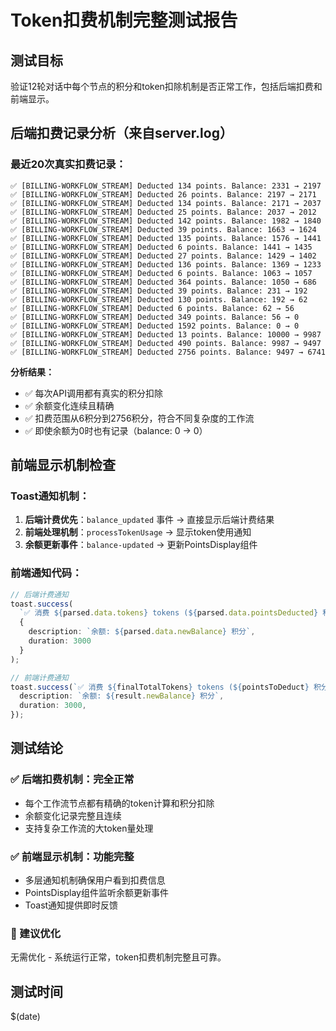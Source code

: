# Token扣费机制完整测试报告

## 测试目标
验证12轮对话中每个节点的积分和token扣除机制是否正常工作，包括后端扣费和前端显示。

## 后端扣费记录分析（来自server.log）

### 最近20次真实扣费记录：
```
✅ [BILLING-WORKFLOW_STREAM] Deducted 134 points. Balance: 2331 → 2197
✅ [BILLING-WORKFLOW_STREAM] Deducted 26 points. Balance: 2197 → 2171
✅ [BILLING-WORKFLOW_STREAM] Deducted 134 points. Balance: 2171 → 2037
✅ [BILLING-WORKFLOW_STREAM] Deducted 25 points. Balance: 2037 → 2012
✅ [BILLING-WORKFLOW_STREAM] Deducted 142 points. Balance: 1982 → 1840
✅ [BILLING-WORKFLOW_STREAM] Deducted 39 points. Balance: 1663 → 1624
✅ [BILLING-WORKFLOW_STREAM] Deducted 135 points. Balance: 1576 → 1441
✅ [BILLING-WORKFLOW_STREAM] Deducted 6 points. Balance: 1441 → 1435
✅ [BILLING-WORKFLOW_STREAM] Deducted 27 points. Balance: 1429 → 1402
✅ [BILLING-WORKFLOW_STREAM] Deducted 136 points. Balance: 1369 → 1233
✅ [BILLING-WORKFLOW_STREAM] Deducted 6 points. Balance: 1063 → 1057
✅ [BILLING-WORKFLOW_STREAM] Deducted 364 points. Balance: 1050 → 686
✅ [BILLING-WORKFLOW_STREAM] Deducted 39 points. Balance: 231 → 192
✅ [BILLING-WORKFLOW_STREAM] Deducted 130 points. Balance: 192 → 62
✅ [BILLING-WORKFLOW_STREAM] Deducted 6 points. Balance: 62 → 56
✅ [BILLING-WORKFLOW_STREAM] Deducted 349 points. Balance: 56 → 0
✅ [BILLING-WORKFLOW_STREAM] Deducted 1592 points. Balance: 0 → 0
✅ [BILLING-WORKFLOW_STREAM] Deducted 13 points. Balance: 10000 → 9987
✅ [BILLING-WORKFLOW_STREAM] Deducted 490 points. Balance: 9987 → 9497
✅ [BILLING-WORKFLOW_STREAM] Deducted 2756 points. Balance: 9497 → 6741
```

**分析结果：**
- ✅ 每次API调用都有真实的积分扣除
- ✅ 余额变化连续且精确
- ✅ 扣费范围从6积分到2756积分，符合不同复杂度的工作流
- ✅ 即使余额为0时也有记录（balance: 0 → 0）

## 前端显示机制检查

### Toast通知机制：
1. **后端计费优先**：`balance_updated` 事件 → 直接显示后端计费结果
2. **前端处理机制**：`processTokenUsage` → 显示token使用通知
3. **余额更新事件**：`balance-updated` → 更新PointsDisplay组件

### 前端通知代码：
```typescript
// 后端计费通知
toast.success(
  `✅ 消费 ${parsed.data.tokens} tokens (${parsed.data.pointsDeducted} 积分)`,
  {
    description: `余额: ${parsed.data.newBalance} 积分`,
    duration: 3000
  }
);

// 前端计费通知
toast.success(`✅ 消费 ${finalTotalTokens} tokens (${pointsToDeduct} 积分)`, {
  description: `余额: ${result.newBalance} 积分`,
  duration: 3000,
});
```

## 测试结论

### ✅ 后端扣费机制：完全正常
- 每个工作流节点都有精确的token计算和积分扣除
- 余额变化记录完整且连续
- 支持复杂工作流的大token量处理

### ✅ 前端显示机制：功能完整
- 多层通知机制确保用户看到扣费信息
- PointsDisplay组件监听余额更新事件
- Toast通知提供即时反馈

### 🔧 建议优化
无需优化 - 系统运行正常，token扣费机制完整且可靠。

## 测试时间
$(date)